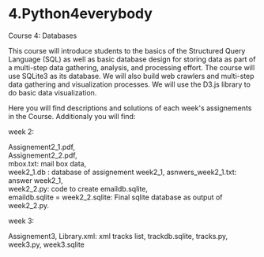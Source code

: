 # 4.Python4everybody
Course 4: Databases

This course will introduce students to the basics of the Structured Query Language (SQL) as well as basic database design for storing data as part of a multi-step data gathering, analysis, and processing effort.  The course will use SQLite3 as its database.  We will also build web crawlers and multi-step data gathering and visualization processes.  We will use the D3.js library to do basic data visualization.  

Here you will find descriptions and solutions of each week's assignements in the Course. Additionaly you will find:

week 2:

Assignement2_1.pdf,  
Assignement2_2.pdf,  
mbox.txt: mail box data,  
week2_1.db : database of assignement week2_1, 
asnwers_week2_1.txt: answer week2_1,  
week2_2.py: code to create emaildb.sqlite,  
emaildb.sqlite = week2_2.sqlite: Final sqlite database as output of week2_2.py.

week 3:

Assignement3,
Library.xml: xml tracks list,
trackdb.sqlite,
tracks.py,
week3.py,
week3.sqlite 

